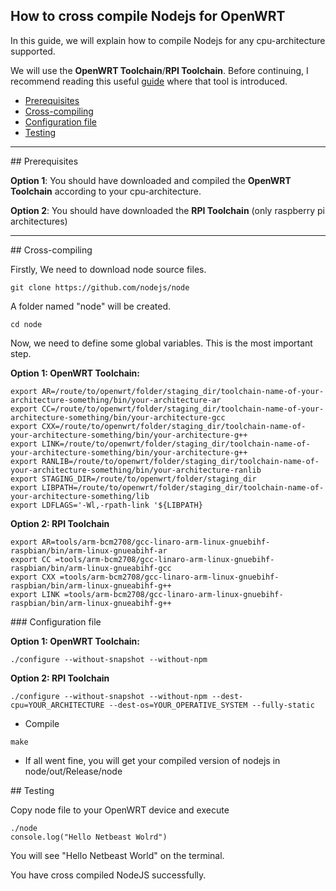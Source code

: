 ## How to cross compile Nodejs for OpenWRT

In this guide, we will explain how to compile Nodejs for any cpu-architecture supported.

We will use the **OpenWRT Toolchain**/**RPI Toolchain**. Before continuing, I recommend reading this useful [guide](https://github.com/netbeast-co/router/wiki/Cross-compile-test-application) where that tool is introduced.

- [Prerequisites](#pre)
- [Cross-compiling](#cc)
 - [Configuration file](#conf)
- [Testing](#testing)

***

<a name="pre">
## Prerequisites
</a>

**Option 1**: You should have downloaded and compiled the **OpenWRT Toolchain** according to your cpu-architecture. 

**Option 2**: You should have downloaded the **RPI Toolchain** (only raspberry pi architectures)

***

<a name="cc">
## Cross-compiling
</a>

Firstly, We need to download node source files. 

`git clone https://github.com/nodejs/node`

A folder named "node" will be created. 

`cd node`

Now, we need to define some global variables. This is the most important step.

**Option 1: OpenWRT Toolchain:**

```
export AR=/route/to/openwrt/folder/staging_dir/toolchain-name-of-your-architecture-something/bin/your-architecture-ar
export CC=/route/to/openwrt/folder/staging_dir/toolchain-name-of-your-architecture-something/bin/your-architecture-gcc
export CXX=/route/to/openwrt/folder/staging_dir/toolchain-name-of-your-architecture-something/bin/your-architecture-g++
export LINK=/route/to/openwrt/folder/staging_dir/toolchain-name-of-your-architecture-something/bin/your-architecture-g++
export RANLIB=/route/to/openwrt/folder/staging_dir/toolchain-name-of-your-architecture-something/bin/your-architecture-ranlib
export STAGING_DIR=/route/to/openwrt/folder/staging_dir
export LIBPATH=/route/to/openwrt/folder/staging_dir/toolchain-name-of-your-architecture-something/lib
export LDFLAGS='-Wl,-rpath-link '${LIBPATH}
```

**Option 2: RPI Toolchain**

```
export AR=tools/arm-bcm2708/gcc-linaro-arm-linux-gnuebihf-raspbian/bin/arm-linux-gnueabihf-ar
export CC =tools/arm-bcm2708/gcc-linaro-arm-linux-gnuebihf-raspbian/bin/arm-linux-gnueabihf-gcc
export CXX =tools/arm-bcm2708/gcc-linaro-arm-linux-gnuebihf-raspbian/bin/arm-linux-gnueabihf-g++
export LINK =tools/arm-bcm2708/gcc-linaro-arm-linux-gnuebihf-raspbian/bin/arm-linux-gnueabihf-g++
```

<a name="conf">
### Configuration file
</a>

**Option 1: OpenWRT Toolchain:**
```
./configure --without-snapshot --without-npm 
```
**Option 2: RPI Toolchain**
```
./configure --without-snapshot --without-npm --dest-cpu=YOUR_ARCHITECTURE --dest-os=YOUR_OPERATIVE_SYSTEM --fully-static
```

* Compile 
```
make
```

* If all went fine, you will get your compiled version of nodejs in node/out/Release/node

<a name="testing">
## Testing
</a>

Copy node file to your OpenWRT device and execute
```
./node
console.log("Hello Netbeast Wolrd")
```

You will see "Hello Netbeast World" on the terminal.

You have cross compiled NodeJS successfully.
